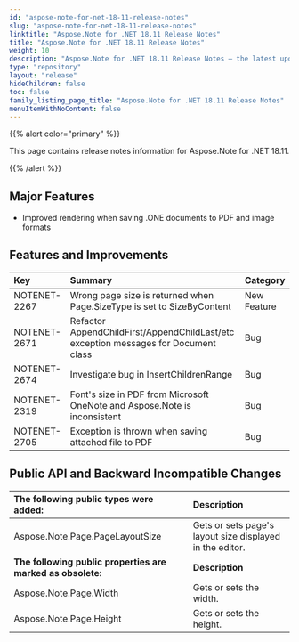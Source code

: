 ```yaml
---
id: "aspose-note-for-net-18-11-release-notes"
slug: "aspose-note-for-net-18-11-release-notes"
linktitle: "Aspose.Note for .NET 18.11 Release Notes"
title: "Aspose.Note for .NET 18.11 Release Notes"
weight: 10
description: "Aspose.Note for .NET 18.11 Release Notes – the latest updates and fixes."
type: "repository"
layout: "release"
hideChildren: false
toc: false
family_listing_page_title: "Aspose.Note for .NET 18.11 Release Notes"
menuItemWithNoContent: false
---
```


{{% alert color="primary" %}} 

This page contains release notes information for Aspose.Note for .NET 18.11.

{{% /alert %}} 

## **Major Features**
- Improved rendering when saving .ONE documents to PDF and image formats
## **Features and Improvements**


|**Key**|**Summary**|**Category**|
| :- | :- | :- |
|NOTENET-2267|Wrong page size is returned when Page.SizeType is set to SizeByContent|New Feature|
|NOTENET-2671|Refactor AppendChildFirst/AppendChildLast/etc exception messages for Document class|Bug|
|NOTENET-2674|Investigate bug in InsertChildrenRange|Bug|
|NOTENET-2319|Font's size in PDF from Microsoft OneNote and Aspose.Note is inconsistent|Bug|
|NOTENET-2705|Exception is thrown when saving attached file to PDF|Bug|

## **Public API and Backward Incompatible Changes**


|**The following public types were added:**|**Description**|
| :- | :- |
|Aspose.Note.Page.PageLayoutSize|Gets or sets page's layout size displayed in the editor.|
|**The following public properties are marked as obsolete:**|**Description**|
|Aspose.Note.Page.Width|Gets or sets the width.|
|Aspose.Note.Page.Height|Gets or sets the height.|

